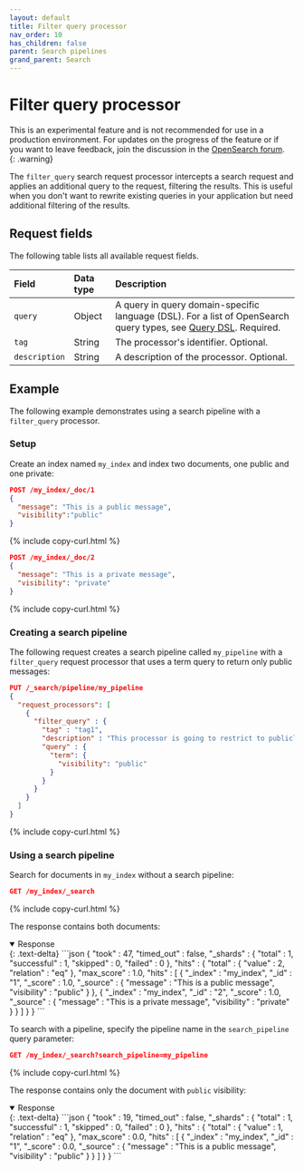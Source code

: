 ```yaml
---
layout: default
title: Filter query processor
nav_order: 10
has_children: false
parent: Search pipelines
grand_parent: Search
---
```


# Filter query processor

This is an experimental feature and is not recommended for use in a production environment. For updates on the progress of the feature or if you want to leave feedback, join the discussion in the [OpenSearch forum](https://forum.opensearch.org/t/rfc-search-pipelines/12099).    
{: .warning}

The `filter_query` search request processor intercepts a search request and applies an additional query to the request, filtering the results. This is useful when you don't want to rewrite existing queries in your application but need additional filtering of the results.

## Request fields

The following table lists all available request fields.

Field | Data type | Description
:--- | :--- | :---
`query` | Object | A query in query domain-specific language (DSL). For a list of OpenSearch query types, see [Query DSL]({{site.url}}{{site.baseurl}}/opensearch/query-dsl/). Required. 
`tag` | String | The processor's identifier. Optional.
`description` | String | A description of the processor. Optional.

## Example 

The following example demonstrates using a search pipeline with a `filter_query` processor.

### Setup

Create an index named `my_index` and index two documents, one public and one private:

```json
POST /my_index/_doc/1
{
  "message": "This is a public message", 
  "visibility":"public"
}
```
{% include copy-curl.html %}

```json
POST /my_index/_doc/2
{
  "message": "This is a private message", 
  "visibility": "private"
}
```
{% include copy-curl.html %}

### Creating a search pipeline 

The following request creates a search pipeline called `my_pipeline` with a `filter_query` request processor that uses a term query to return only public messages:

```json
PUT /_search/pipeline/my_pipeline 
{
  "request_processors": [
    {
      "filter_query" : {
        "tag" : "tag1",
        "description" : "This processor is going to restrict to publicly visible documents",
        "query" : {
          "term": {
            "visibility": "public"
          }
        }
      }
    }
  ]
}
```
{% include copy-curl.html %}

### Using a search pipeline

Search for documents in `my_index` without a search pipeline:

```json
GET /my_index/_search
```
{% include copy-curl.html %}

The response contains both documents:

<details open markdown="block">
  <summary>
    Response
  </summary>
  {: .text-delta}
```json
{
  "took" : 47,
  "timed_out" : false,
  "_shards" : {
    "total" : 1,
    "successful" : 1,
    "skipped" : 0,
    "failed" : 0
  },
  "hits" : {
    "total" : {
      "value" : 2,
      "relation" : "eq"
    },
    "max_score" : 1.0,
    "hits" : [
      {
        "_index" : "my_index",
        "_id" : "1",
        "_score" : 1.0,
        "_source" : {
          "message" : "This is a public message",
          "visibility" : "public"
        }
      },
      {
        "_index" : "my_index",
        "_id" : "2",
        "_score" : 1.0,
        "_source" : {
          "message" : "This is a private message",
          "visibility" : "private"
        }
      }
    ]
  }
}
```
</details>

To search with a pipeline, specify the pipeline name in the `search_pipeline` query parameter:

```json
GET /my_index/_search?search_pipeline=my_pipeline
```
{% include copy-curl.html %}

The response contains only the document with `public` visibility:

<details open markdown="block">
  <summary>
    Response
  </summary>
  {: .text-delta}
```json
{
  "took" : 19,
  "timed_out" : false,
  "_shards" : {
    "total" : 1,
    "successful" : 1,
    "skipped" : 0,
    "failed" : 0
  },
  "hits" : {
    "total" : {
      "value" : 1,
      "relation" : "eq"
    },
    "max_score" : 0.0,
    "hits" : [
      {
        "_index" : "my_index",
        "_id" : "1",
        "_score" : 0.0,
        "_source" : {
          "message" : "This is a public message",
          "visibility" : "public"
        }
      }
    ]
  }
}
```
</details>